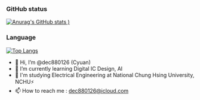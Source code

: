 

### GitHub status

[![Anurag's GitHub stats](https://github-readme-stats.vercel.app/api?username=dec880126&count_private=true&show_icons=true&theme=tokyonight)
)](https://github.com/anuraghazra/github-readme-stats)

### Language

[![Top Langs](https://github-readme-stats.vercel.app/api/top-langs/?username=dec880126&layout=compact)](https://github.com/anuraghazra/github-readme-stats)


- 👋 Hi, I’m @dec880126 (Cyuan)
- 🌱 I’m currently learning Digital IC Design, AI
- 🏫 I'm studying Electrical Engineering at National Chung Hsing University, NCHU⚡️
- 📫 How to reach me : <dec880126@icloud.com>

<!---
dec880126/dec880126 is a ✨ special ✨ repository because its `README.md` (this file) appears on your GitHub profile.
You can click the Preview link to take a look at your changes.
--->
